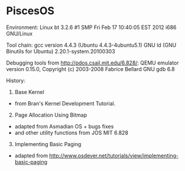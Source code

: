 PiscesOS
========

Environment: 
  Linux bt 3.2.6 #1 SMP Fri Feb 17 10:40:05 EST 2012 i686 GNU/Linux

Tool chain:
  gcc version 4.4.3 (Ubuntu 4.4.3-4ubuntu5.1)
  GNU ld (GNU Binutils for Ubuntu) 2.20.1-system.20100303

Debugging tools from http://pdos.csail.mit.edu/6.828/:
  QEMU emulator version 0.15.0, Copyright (c) 2003-2008 Fabrice Bellard
  GNU gdb 6.8

History:
1. Base Kernel
  - from Bran's Kernel Development Tutorial.

2. Page Allocation Using Bitmap
  - adapted from Asmadian OS + bugs fixes
  - and other utility functions from JOS MIT 6.828

3. Implementing Basic Paging
  - adapted from http://www.osdever.net/tutorials/view/implementing-basic-paging
